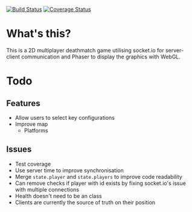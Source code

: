 [![Build Status](https://travis-ci.org/jackharvey1/pewpew.svg?branch=master)](https://travis-ci.org/jackharvey1/pewpew)
[![Coverage Status](https://coveralls.io/repos/github/jackharvey1/pewpew/badge.svg?branch=master)](https://coveralls.io/github/jackharvey1/pewpew?branch=master)

# What's this?
This is a 2D multiplayer deathmatch game utilising socket.io for server-client communication and Phaser to display the graphics with WebGL.

# Todo
## Features
- Allow users to select key configurations
- Improve map
  - Platforms

## Issues
- Test coverage
- Use server time to improve synchronisation
- Merge `state.player` and `state.players` to improve code readability
- Can remove checks if player with id exists by fixing socket.io's issue with multiple connections
- Health doesn't need to be an class
- Clients are currently the source of truth on their position
